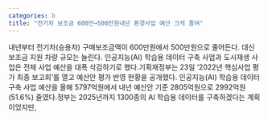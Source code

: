 ```yaml
---
categories: b
title: "전기차 보조금 600만→500만원내년 환경사업 예산 크게 줄여"
---
```

내년부터 전기차(승용차) 구매보조금액이 600만원에서 500만원으로 줄어든다. 대신 보조금 지원 차량 규모는 늘린다. 인공지능(AI) 학습용 데이터 구축 사업과 도시재생 사업은 전체 사업 예산을 대폭 삭감하기로 했다.기획재정부는 23일 ‘2022년 핵심사업 평가 최종 보고회’를 열고 예산안 평가 반영 현황을 공개했다. 인공지능(AI) 학습용 데이터 구축 사업 예산을 올해 5797억원에서 내년 예산안 기준 2805억원으로 2992억원(51.6%) 줄였다.정부는 2025년까지 1300종의 AI 학습용 데이터를 구축하겠다는 계획이었지만,